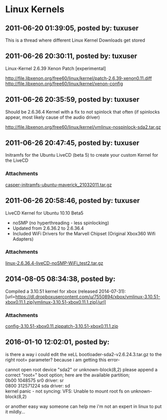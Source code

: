 # Linux Kernels

## 2011-06-20 01:39:05, posted by: tuxuser

This is a thread where different Linux Kernel Downloads get stored

## 2011-06-26 20:30:11, posted by: tuxuser

Linux-Kernel 2.6.39 Xenon Patch [experimental]  
   
 http://file.libxenon.org/free60/linux/kernel/patch-2.6.39-xenon0.11.diff  
 http://file.libxenon.org/free60/linux/kernel/xenon-config

## 2011-06-26 20:35:59, posted by: tuxuser

Should be 2.6.36.4 Kernel with a fix to not spinlock that often (if spinlocks appear, most likely cause of the audio driver)  
   
 http://file.libxenon.org/free60/linux/kernel/vmlinux-nospinlock-sda2.tar.gz

## 2011-06-26 20:47:45, posted by: tuxuser

Initramfs for the Ubuntu LiveCD (beta 5) to create your custom Kernel for the LiveCD

### Attachments

[casper-initramfs-ubuntu-maverick_21032011.tar.gz](casper-initramfs-ubuntu-maverick_21032011.tar.gz)

## 2011-06-26 20:58:46, posted by: tuxuser

LiveCD Kernel for Ubuntu 10.10 Beta5  
   
 * noSMP (no hyperthreading - less spinlocking)  
 * Updated from 2.6.36.2 to 2.6.36.4  
 * Included WiFi Drivers for the Marvell Chipset (Original Xbox360 Wifi Adapters)

### Attachments

[linux-2.6.36.4-liveCD-noSMP-WiFi_test2.tar.gz](linux-2.6.36.4-liveCD-noSMP-WiFi_test2.tar.gz)

## 2014-08-05 08:34:38, posted by: <Unknown User>

Compiled a 3.10.51 kernel for xbox (released 2014-07-31): [url=https://dl.dropboxusercontent.com/u/7550894/xbox/vmlinux-3.10.51-xbox0.11.1.zip]vmlinux-3.10.51-xbox0.11.1.zip[/url]

### Attachments

[config-3.10.51-xbox0.11.zip](config-3.10.51-xbox0.11.zip)[patch-3.10.51-xbox0.11.1.zip](patch-3.10.51-xbox0.11.1.zip)

## 2016-01-10 12:02:01, posted by: <Unknown User>

is there a way i could edit the xeLL bootloader-sda2-v2.6.24.3.tar.gz to the right root= parameter? because i am getting this error-   
   
 cannot open root device "sda2" or unknown-block(8,2) please append a correct "root=" boot option; here are the available partition;  
 0b00 1048575 sr0 driver: sr  
 0800 312571224 sda driver: sd  
 kernel panic - not syncing: VFS: Unable to mount root fs on unknown-block(8,2)  
   
 or another easy way someone can help me i'm not an expert in linux to put it mildly...